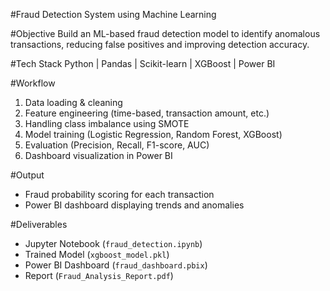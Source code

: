 #Fraud Detection System using Machine Learning

#Objective
Build an ML-based fraud detection model to identify anomalous transactions, reducing false positives and improving detection accuracy.

#Tech Stack
Python | Pandas | Scikit-learn | XGBoost | Power BI

#Workflow
1. Data loading & cleaning
2. Feature engineering (time-based, transaction amount, etc.)
3. Handling class imbalance using SMOTE
4. Model training (Logistic Regression, Random Forest, XGBoost)
5. Evaluation (Precision, Recall, F1-score, AUC)
6. Dashboard visualization in Power BI

#Output
- Fraud probability scoring for each transaction  
- Power BI dashboard displaying trends and anomalies  

#Deliverables
- Jupyter Notebook (`fraud_detection.ipynb`)
- Trained Model (`xgboost_model.pkl`)
- Power BI Dashboard (`fraud_dashboard.pbix`)
- Report (`Fraud_Analysis_Report.pdf`)
